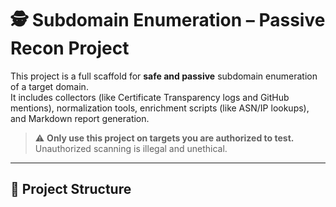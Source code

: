 # 🕵️ Subdomain Enumeration – Passive Recon Project

This project is a full scaffold for **safe and passive** subdomain enumeration of a target domain.  
It includes collectors (like Certificate Transparency logs and GitHub mentions), normalization tools, enrichment scripts (like ASN/IP lookups), and Markdown report generation.

> ⚠️ **Only use this project on targets you are authorized to test.**  
> Unauthorized scanning is illegal and unethical.

---

## 📁 Project Structure


